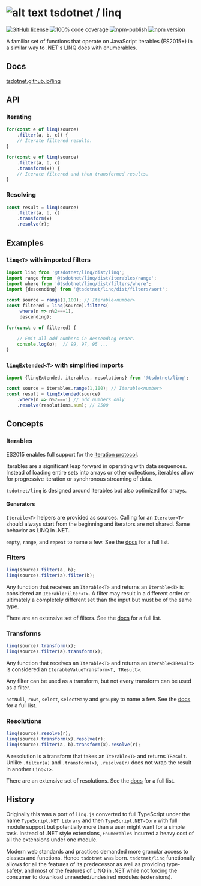 # ![alt text](https://avatars1.githubusercontent.com/u/64487547?s=30 "tsdotnet") tsdotnet / linq

[![GitHub license](https://img.shields.io/badge/license-MIT-blue.svg?style=flat-square)](https://github.com/tsdotnet/linq/blob/master/LICENSE)
![100% code coverage](https://img.shields.io/badge/coverage-100%25-green)
![npm-publish](https://github.com/tsdotnet/linq/workflows/npm-publish/badge.svg)
[![npm version](https://img.shields.io/npm/v/@tsdotnet/linq.svg?style=flat-square)](https://www.npmjs.com/package/@tsdotnet/linq)

A familiar set of functions that operate on JavaScript iterables (ES2015+) in a similar way to .NET's LINQ does with enumerables.

## Docs

[tsdotnet.github.io/linq](https://tsdotnet.github.io/linq/globals.html)

## API

### Iterating
```typescript
for(const e of linq(source)
    .filter(a, b, c)) {
    // Iterate filtered results.
}
```

```typescript
for(const e of linq(source)
    .filter(a, b, c)
    .transform(x)) {
    // Iterate filtered and then transformed results.
}
```

### Resolving

```typescript
const result = linq(source)
    .filter(a, b, c)
    .transform(x)
    .resolve(r);
```

## Examples

### `linq<T>` with imported filters
```typescript
import linq from '@tsdotnet/linq/dist/linq';
import range from '@tsdotnet/linq/dist/iterables/range';
import where from '@tsdotnet/linq/dist/filters/where';
import {descending} from '@tsdotnet/linq/dist/filters/sort';

const source = range(1,100); // Iterable<number>
const filtered = linq(source).filters(
     where(n => n%2===1),
     descending);

for(const o of filtered) {

    // Emit all odd numbers in descending order.
    console.log(o);  // 99, 97, 95 ...
}
```

### `linqExtended<T>` with simplified imports
```typescript
import {linqExtended, iterables, resolutions} from '@tsdotnet/linq';

const source = iterables.range(1,100); // Iterable<number>
const result = linqExtended(source)
    .where(n => n%2===1) // odd numbers only
    .resolve(resolutions.sum); // 2500
```

## Concepts

### Iterables

ES2015 enables full support for the [iteration protocol](https://developer.mozilla.org/en-US/docs/Web/JavaScript/Reference/Iteration_protocols).

Iterables are a significant leap forward in operating with data sequences.
Instead of loading entire sets into arrays or other collections, iterables allow for progressive iteration or synchronous streaming of data.

`tsdotnet/linq` is designed around iterables but also optimized for arrays.

#### Generators

`Iterable<T>` helpers are provided as sources.  Calling for an `Iterator<T>` should always start from the beginning and iterators are not shared.  Same behavior as LINQ in .NET.

`empty`, `range`, and `repeat` to name a few.
See the [docs](https://tsdotnet.github.io/linq/globals.html) for a full list.

### Filters

```typescript
linq(source).filter(a, b);
linq(source).filter(a).filter(b);
```

Any function that receives an `Iterable<T>` and returns an `Iterable<T>` is considered an
`IterableFilter<T>`.  A filter may result in a different order or ultimately a completely different set than the input but must be of the same type.

There are an extensive set of filters.
See the [docs](https://tsdotnet.github.io/linq/globals.html) for a full list.

### Transforms

```typescript
linq(source).transform(x);
linq(source).filter(a).transform(x);
```

Any function that receives an `Iterable<T>` and returns an `Iterable<TResult>` is considered an
`IterableValueTransform<T, TResult>`.

Any filter can be used as a transform, but not every transform can be used as a filter.

`notNull`, `rows`, `select`, `selectMany` and `groupBy` to name a few.
See the [docs](https://tsdotnet.github.io/linq/globals.html) for a full list.


### Resolutions

```typescript
linq(source).resolve(r);
linq(source).transform(x).resolve(r);
linq(source).filter(a, b).transform(x).resolve(r);
```

A resolution is a transform that takes an `Iterable<T>` and returns `TResult`.
Unlike `.filter(a)` and `.transform(x)`, `.resolve(r)` does not wrap the result in another `Linq<T>`.

There are an extensive set of resolutions.
See the [docs](https://tsdotnet.github.io/linq/globals.html) for a full list.

## History

Originally this was a port of `linq.js` converted to full TypeScript under the name `TypeScript.NET Library` and then `TypeScript.NET-Core` with full module support but potentially more than a user might want for a simple task.  Instead of .NET style extensions, `Enumerables` incurred a heavy cost of all the extensions under one module.

Modern web standards and practices demanded more granular access to classes and functions.  Hence `tsdotnet` was born.  `tsdotnet/linq` functionally allows for all the features of its predecessor as well as providing type-safety, and most of the features of LINQ in .NET while not forcing the consumer to download unneeded/undesired modules (extensions).
